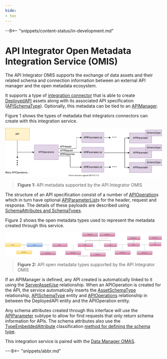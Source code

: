 ```yaml
---
hide:
- toc
---
```


<!-- SPDX-License-Identifier: CC-BY-4.0 -->
<!-- Copyright Contributors to the Egeria project. -->

--8<-- "snippets/content-status/in-development.md"

# API Integrator Open Metadata Integration Service (OMIS)

The API Integrator OMIS supports the exchange of data assets and their related schema and
connection information between an external API manager
and the open metadata ecosystem.

It supports a type of [integration connector](./concepts/integration-connector)
that is able to create [DeployedAPI](./types/2/0212-Deployed-APIs)
assets along with its associated API specification ([APISchemaType](./types/5/0536-API-Schemas)).
Optionally, this metadata can be tied to an [APIManager](./types/0/0050-Applications-and-Processes).

Figure 1 shows the types of metadata that integrators connectors can create with this integration service.

![Figure 1](./services/omas/data-manager/api-model.svg)
> **Figure 1:** API metadata supported by the API Integrator OMIS 

The structure of an API specification consist of a number of 
[APIOperation](./types/5/0536-API-Schemas)s
which in turn have optional
[APIParameterList](./types/5/0536-API-Schemas)s
for the header, request and response.
The details of these payloads are described using
[SchemaAttributes and SchemaTypes](./guides/developer/mapping-technology/modelling-schemas).

Figure 2 shows the open metadata types used to represent the metadata created through this service.

![Figure 2](./services/omas/data-manager/api-open-metadata-types.svg)
> **Figure 2:** API open metadata types supported by the API Integrator OMIS 

If an APIManager is defined, any API created is automatically linked to it using the
[ServerAssetUse](./types/0/0045-Servers-and-Assets)
relationship.
When an APIOperation is created for the API,
the service automatically inserts the
[AssetSchemaType](./types/5/0503-Asset-Schema) relationship,
[APISchemaType](./types/5/0536-API-Schemas) entity and
[APIOperations](./types/5/0536-API-Schemas) relationship
in between the DeployedAPI entity and the APIOperation entity.

Any schema attributes created through this interface will use the
[APIParameter](./types/5/0536-API-Schemas) subtype
to allow for find requests that only return schema information for APIs.  The schema attributes also use
the [TypeEmbeddedAttribute](./types/5/0505-Schema-Attributes)
classification [method for defining the schema type](./guides/developer/mapping-technology/modelling-schemas).


This integration service is paired with the [Data Manager OMAS](./services/omas/data-manager/overview).

---8<-- "snippets/abbr.md"